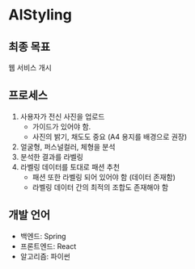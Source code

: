 # AIStyling

## 최종 목표
웹 서비스 개시

## 프로세스
1. 사용자가 전신 사진을 업로드
   - 가이드가 있어야 함.
   - 사진의 밝기, 채도도 중요 (A4 용지를 배경으로 권장)
2. 얼굴형, 퍼스널컬러, 체형을 분석
3. 분석한 결과를 라벨링
4. 라벨링 데이터를 토대로 패션 추천
   - 패션 또한 라벨링 되어 있어야 함 (데이터 존재함)
   - 라벨링 데이터 간의 최적의 조합도 존재해야 함

## 개발 언어
- 백엔드: Spring
- 프론트엔드: React
- 알고리즘: 파이썬
